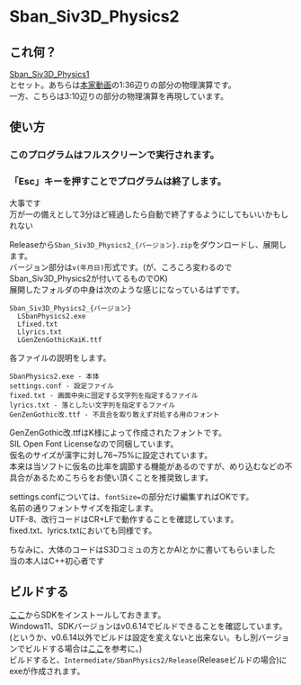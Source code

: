 # Sban_Siv3D_Physics2  
  
## これ何？  
[Sban_Siv3D_Physics1](https://github.com/0x-sinsu/Sban_Siv3D_Physics1)  
とセット。あちらは[本家動画](https://www.youtube.com/watch?v=7CUpc5K1li4)の1:36辺りの部分の物理演算です。  
一方、こちらは3:10辺りの部分の物理演算を再現しています。  
  
## 使い方  
### このプログラムはフルスクリーンで実行されます。  
### 「Esc」キーを押すことでプログラムは終了します。  

大事です  
万が一の備えとして3分ほど経過したら自動で終了するようにしてもいいかもしれない  
  
Releaseから`Sban_Siv3D_Physics2_{バージョン}.zip`をダウンロードし、展開します。  
バージョン部分は`v(年月日)`形式です。(が、ころころ変わるのでSban_Siv3D_Physics2が付いてるものでOK)  
展開したフォルダの中身は次のような感じになっているはずです。  
  
    Sban_Siv3D_Physics2_{バージョン}
      LSbanPhysics2.exe
      Lfixed.txt
      Llyrics.txt
      LGenZenGothicKaiK.ttf

各ファイルの説明をします。  
  
    SbanPhysics2.exe - 本体  
    settings.conf - 設定ファイル  
    fixed.txt - 画面中央に固定する文字列を指定するファイル  
    lyrics.txt - 落としたい文字列を指定するファイル  
    GenZenGothic改.ttf - 不具合を取り敢えず対処する用のフォント  
  
GenZenGothic改.ttfはK様によって作成されたフォントです。  
SIL Open Font Licenseなので同梱しています。  
仮名のサイズが漢字に対し76~75%に設定されています。  
本来は当ソフトに仮名の比率を調節する機能があるのですが、めり込むなどの不具合があるためこちらをお使い頂くことを推奨致します。  

settings.confについては、`fontSize=`の部分だけ編集すればOKです。  
名前の通りフォントサイズを指定します。  
UTF-8、改行コードはCR+LFで動作することを確認しています。  
fixed.txt、lyrics.txtにおいても同様です。


ちなみに、大体のコードはS3Dコミュの方とかAIとかに書いてもらいました  
当の本人はC++初心者です  
  
  
## ビルドする  
[ここ](https://siv3d.github.io/ja-jp/)からSDKをインストールしておきます。  
Windows11、SDKバージョンはv0.6.14でビルドできることを確認しています。  
(というか、v0.6.14以外でビルドは設定を変えないと出来ない。もし別バージョンでビルドする場合は[ここ](https://zenn.dev/reputeless/scraps/4d973fd3bd10b0#comment-fd6585920f0136)を参考に。)  
ビルドすると、`Intermediate/SbanPhysics2/Release`(Releaseビルドの場合)にexeが作成されます。  
